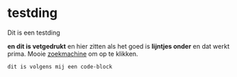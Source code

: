 # testding
Dit is een testding

**en dit is vetgedrukt** en hier zitten als het goed is __lijntjes onder__ en dat werkt prima. Mooie [zoekmachine](www.duckduckgo.com) om op te klikken.

`dit is volgens mij een code-block`


